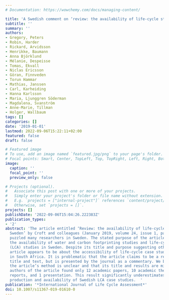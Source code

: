 ```yaml
---
# Documentation: https://wowchemy.com/docs/managing-content/

title: 'A Swedish comment on ‘review: the availability of life-cycle studies in Sweden’'
subtitle: ''
summary: ''
authors:
- Gregory, Peters
- Robin, Harder
- Rickard, Arvidsson
- Henrikke, Baumann
- Anna Björklund
- Mélanie, Despeisse
- Tomas, Ekvall
- Niclas Ericsson
- Göran, Finnveden
- Torun Hammar
- Mathias, Janssen
- Carl, Karheiding
- Hanna Karlsson
- Maria, Ljunggren Söderman
- Magdalena, Svanström
- Anne-Marie, Tillman
- Holger, Wallbaum
tags: []
categories: []
date: '2019-01-01'
lastmod: 2022-09-06T15:22:11+02:00
featured: false
draft: false

# Featured image
# To use, add an image named `featured.jpg/png` to your page's folder.
# Focal points: Smart, Center, TopLeft, Top, TopRight, Left, Right, BottomLeft, Bottom, BottomRight.
image:
  caption: ''
  focal_point: ''
  preview_only: false

# Projects (optional).
#   Associate this post with one or more of your projects.
#   Simply enter your project's folder or file name without extension.
#   E.g. `projects = ["internal-project"]` references `content/project/deep-learning/index.md`.
#   Otherwise, set `projects = []`.
projects: []
publishDate: '2022-09-06T15:04:26.222383Z'
publication_types:
- '2'
abstract: 'The article entitled ‘Review: the availability of life-cycle studies in
  Sweden’ by Croft and colleagues (January 2019, volume 24, issue 1, pages 6–11) has
  puzzled many researchers in Sweden. The stated purpose of the article is to review
  the availability of water and carbon footprinting studies and life-cycle assessment
  (LCA) studies in Sweden. Despite its title and purpose suggesting otherwise, the
  article appears to be about the accessibility of life-cycle case studies from Sweden
  in South Africa. It is problematic that the article claims to be a review in the
  title and text, but is presented by the journal as a commentary. We believe that
  the article’s method is unclear and that its title and results are misleading. The
  authors of the article found only 12 academic papers, 10 academic theses, 8 company
  reports, and 1 presentation. This result significantly underestimates the actual
  production and availability of Swedish LCA case studies.  '
publication: '*International Journal of Life Cycle Assessment*'
doi: 10.1007/s11367-019-01610-0
---
```

